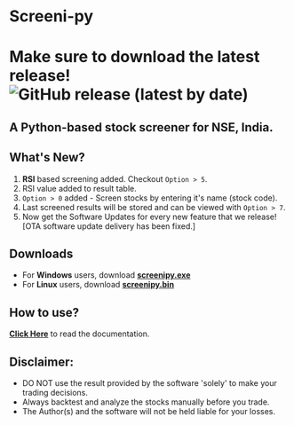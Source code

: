 # Screeni-py

# Make sure to download the latest release! ![GitHub release (latest by date)](https://img.shields.io/github/v/release/pranjal-joshi/Screeni-py)

## A Python-based stock screener for NSE, India.

## What's New?
1. **RSI** based screening added. Checkout `Option > 5`.
2. RSI value added to result table.
2. `Option > 0` added - Screen stocks by entering it's name (stock code).
3. Last screened results will be stored and can be viewed with `Option > 7`.
4. Now get the Software Updates for every new feature that we release! [OTA software update delivery has been fixed.]

## Downloads
* For **Windows** users, download **[screenipy.exe](https://github.com/pranjal-joshi/Screeni-py/releases/download/1.09/screenipy.exe)**
* For **Linux** users, download **[screenipy.bin](https://github.com/pranjal-joshi/Screeni-py/releases/download/1.09/screenipy.bin)**

## How to use?

[**Click Here**](https://github.com/pranjal-joshi/Screeni-py) to read the documentation.

## Disclaimer:
* DO NOT use the result provided by the software 'solely' to make your trading decisions.
* Always backtest and analyze the stocks manually before you trade.
* The Author(s) and the software will not be held liable for your losses.